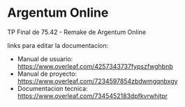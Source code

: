 # Argentum Online
TP Final de 75.42 - Remake de Argentum Online

links para editar la documentacion:
+ Manual de usuario: https://www.overleaf.com/4257343737fypszfwghbnb
+ Manual de proyecto: https://www.overleaf.com/7234597854zbdwmgqnbxgy
+ Documentacion tecnica: https://www.overleaf.com/7345452183dpfkvrwhjtpr
